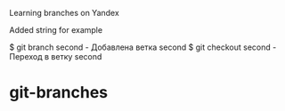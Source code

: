 Learning branches on Yandex


Added string for example

$ git branch second - Добавлена ветка second
$ git checkout second - Переход в ветку second
# git-branches
